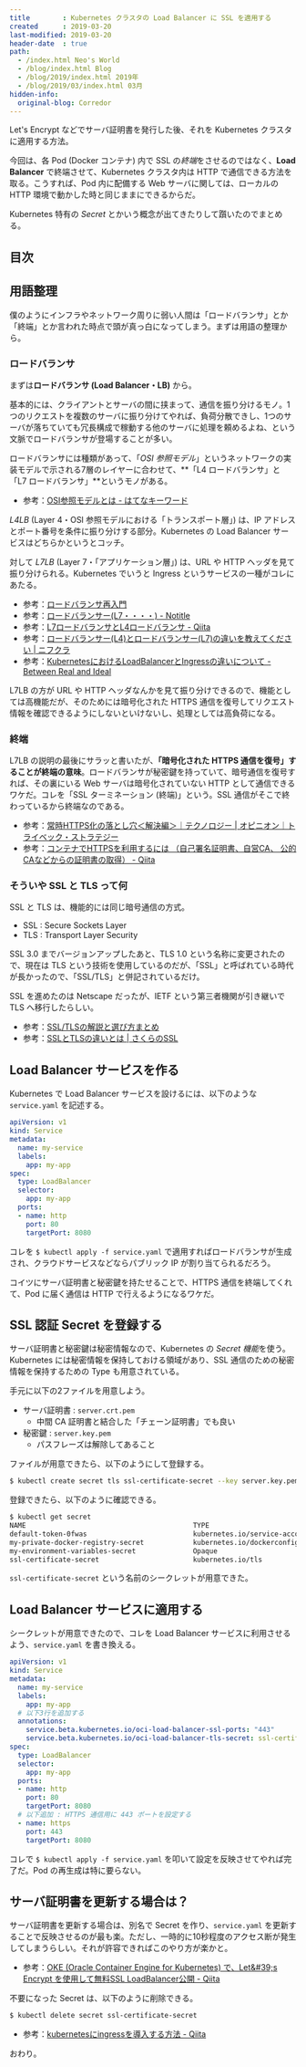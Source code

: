 ```yaml
---
title        : Kubernetes クラスタの Load Balancer に SSL を適用する
created      : 2019-03-20
last-modified: 2019-03-20
header-date  : true
path:
  - /index.html Neo's World
  - /blog/index.html Blog
  - /blog/2019/index.html 2019年
  - /blog/2019/03/index.html 03月
hidden-info:
  original-blog: Corredor
---
```


Let's Encrypt などでサーバ証明書を発行した後、それを Kubernetes クラスタに適用する方法。

今回は、各 Pod (Docker コンテナ) 内で SSL の*終端*をさせるのではなく、**Load Balancer** で終端させて、Kubernetes クラスタ内は HTTP で通信できる方法を取る。こうすれば、Pod 内に配備する Web サーバに関しては、ローカルの HTTP 環境で動かした時と同じままにできるからだ。

Kubernetes 特有の *Secret* とかいう概念が出てきたりして躓いたのでまとめる。

## 目次

## 用語整理

僕のようにインフラやネットワーク周りに弱い人間は「ロードバランサ」とか「終端」とか言われた時点で頭が真っ白になってしまう。まずは用語の整理から。

### ロードバランサ

まずは**ロードバランサ (Load Balancer・LB)** から。

基本的には、クライアントとサーバの間に挟まって、通信を振り分けるモノ。1つのリクエストを複数のサーバに振り分けてやれば、負荷分散できし、1つのサーバが落ちていても冗長構成で稼動する他のサーバに処理を頼めるよね、という文脈でロードバランサが登場することが多い。

ロードバランサには種類があって、「*OSI 参照モデル*」というネットワークの実装モデルで示される7層のレイヤーに合わせて、**「L4 ロードバランサ」と「L7 ロードバランサ」**というモノがある。

- 参考：[OSI参照モデルとは - はてなキーワード](http://d.hatena.ne.jp/keyword/OSI%BB%B2%BE%C8%A5%E2%A5%C7%A5%EB)

*L4LB* (Layer 4・OSI 参照モデルにおける「トランスポート層」) は、IP アドレスとポート番号を条件に振り分けする部分。Kubernetes の Load Balancer サービスはどちらかというとコッチ。

対して *L7LB* (Layer 7・「アプリケーション層」) は、URL や HTTP ヘッダを見て振り分けられる。Kubernetes でいうと Ingress というサービスの一種がコレにあたる。

- 参考：[ロードバランサ再入門](https://www.slideshare.net/ryuichitakashima3/ss-72343772)
- 参考：[ロードバランサー(L7・・・・) - Notitle](http://nothing-titile.hatenablog.jp/entry/2014/09/03/211802)
- 参考：[L7ロードバランサとL4ロードバランサ - Qiita](https://qiita.com/kimullaa/items/9e605e46ba63c6be7fe3)
- 参考：[ロードバランサー(L4)とロードバランサー(L7)の違いを教えてください | ニフクラ](https://cloud.nifty.com/cs/catalog/cloud_faq/catalog_130412001236_1.htm)
- 参考：[KubernetesにおけるLoadBalancerとIngressの違いについて - Between Real and Ideal](https://sff8.hatenablog.com/entry/2018/10/27/234757)

L7LB の方が URL や HTTP ヘッダなんかを見て振り分けできるので、機能としては高機能だが、そのためには暗号化された HTTPS 通信を復号してリクエスト情報を確認できるようにしないといけないし、処理としては高負荷になる。

### 終端

L7LB の説明の最後にサラッと書いたが、**「暗号化された HTTPS 通信を復号」することが終端の意味**。ロードバランサが秘密鍵を持っていて、暗号通信を復号すれば、その裏にいる Web サーバは暗号化されていない HTTP として通信できるワケだ。コレを「SSL ターミネーション (終端)」という。SSL 通信がそこで終わっているから終端なのである。

- 参考：[常時HTTPS化の落とし穴＜解決編＞｜テクノロジー | オピニオン｜トライベック・ストラテジー](https://www.tribeck.jp/column/opinion/technology/20171016/)
- 参考：[コンテナでHTTPSを利用するには （自己署名証明書、自営CA、 公的CAなどからの証明書の取得） - Qiita](https://qiita.com/MahoTakara/items/befb97ab05be17f54fec)

### そういや SSL と TLS って何

SSL と TLS は、機能的には同じ暗号通信の方式。

- SSL : Secure Sockets Layer
- TLS : Transport Layer Security

SSL 3.0 までバージョンアップしたあと、TLS 1.0 という名称に変更されたので、現在は TLS という技術を使用しているのだが、「SSL」と呼ばれている時代が長かったので、「SSL/TLS」と併記されているだけ。

SSL を進めたのは Netscape だったが、IETF という第三者機関が引き継いで TLS へ移行したらしい。

- 参考：[SSL/TLSの解説と選び方まとめ](https://www.geotrust.co.jp/ssl_guideline/ssl_beginners/)
- 参考：[SSLとTLSの違いとは | さくらのSSL](https://ssl.sakura.ad.jp/column/ssl_tls/)

## Load Balancer サービスを作る

Kubernetes で Load Balancer サービスを設けるには、以下のような `service.yaml` を記述する。

```yaml
apiVersion: v1
kind: Service
metadata:
  name: my-service
  labels:
    app: my-app
spec:
  type: LoadBalancer
  selector:
    app: my-app
  ports:
  - name: http
    port: 80
    targetPort: 8080
```

コレを `$ kubectl apply -f service.yaml` で適用すればロードバランサが生成され、クラウドサービスなどならパブリック IP が割り当てられるだろう。

コイツにサーバ証明書と秘密鍵を持たせることで、HTTPS 通信を終端してくれて、Pod に届く通信は HTTP で行えるようになるワケだ。

## SSL 認証 Secret を登録する

サーバ証明書と秘密鍵は秘密情報なので、Kubernetes の *Secret 機能*を使う。Kubernetes には秘密情報を保持しておける領域があり、SSL 通信のための秘密情報を保持するための Type も用意されている。

手元に以下の2ファイルを用意しよう。

- サーバ証明書 : `server.crt.pem`
  - 中間 CA 証明書と結合した「チェーン証明書」でも良い
- 秘密鍵 : `server.key.pem`
  - パスフレーズは解除してあること

ファイルが用意できたら、以下のようにして登録する。

```bash
$ kubectl create secret tls ssl-certificate-secret --key server.key.pem --cert server.crt.pem
```

登録できたら、以下のように確認できる。

```bash
$ kubectl get secret
NAME                                         TYPE                                  DATA   AGE
default-token-0fwas                          kubernetes.io/service-account-token   3      23d
my-private-docker-registry-secret            kubernetes.io/dockerconfigjson        1      23d
my-environment-variables-secret              Opaque                                17     2d
ssl-certificate-secret                       kubernetes.io/tls                     2      25s  # ← コレ
```

`ssl-certificate-secret` という名前のシークレットが用意できた。

## Load Balancer サービスに適用する

シークレットが用意できたので、コレを Load Balancer サービスに利用させるよう、`service.yaml` を書き換える。

```yaml
apiVersion: v1
kind: Service
metadata:
  name: my-service
  labels:
    app: my-app
  # 以下3行を追加する
  annotations:
    service.beta.kubernetes.io/oci-load-balancer-ssl-ports: "443"
    service.beta.kubernetes.io/oci-load-balancer-tls-secret: ssl-certificate-secret
spec:
  type: LoadBalancer
  selector:
    app: my-app
  ports:
  - name: http
    port: 80
    targetPort: 8080
  # 以下追加 : HTTPS 通信用に 443 ポートを設定する
  - name: https
    port: 443
    targetPort: 8080
```

コレで `$ kubectl apply -f service.yaml` を叩いて設定を反映させてやれば完了だ。Pod の再生成は特に要らない。

## サーバ証明書を更新する場合は？

サーバ証明書を更新する場合は、別名で Secret を作り、`service.yaml` を更新することで反映させるのが最も楽。ただし、一時的に10秒程度のアクセス断が発生してしまうらしい。それが許容できればこのやり方が楽かと。

- 参考：[OKE (Oracle Container Engine for Kubernetes) で、Let\&#39;s Encrypt を使用して無料SSL LoadBalancer公開 - Qiita](https://qiita.com/sugimount/items/39f18f0d50491a0b555e)

不要になった Secret は、以下のように削除できる。

```bash
$ kubectl delete secret ssl-certificate-secret
```

- 参考：[kubernetesにingressを導入する方法 - Qiita](https://qiita.com/Hirata-Masato/items/8e6b4536b6f1b23c5270)

おわり。
